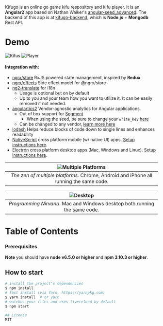 Kifugo is an online go game kifu respository and kifu player.
It is an **Angular2** app based on Nathan Walker's [angular-seed_advanced](https://github.com/NathanWalker/angular-seed-advanced).
The backend of this app is at [kifugo-backend](https://github.com/CG0323/kifugo-backend), which is **Node.js** + **Mongodb** Rest API.

# Demo
![Kifus](docs/kifu.gif)  ![Player](docs/player.gif)  


#### Integration with:
- [ngrx/store](https://github.com/ngrx/store) RxJS powered state management, inspired by **Redux**
- [ngrx/effects](https://github.com/ngrx/effects) Side effect model for @ngrx/store
- [ng2-translate](https://github.com/ocombe/ng2-translate) for i18n 
  - Usage is optional but on by default
  - Up to you and your team how you want to utilize it. It can be easily removed if not needed. 
- [angulartics2](https://github.com/angulartics/angulartics2) Vendor-agnostic analytics for Angular applications.
  - Out of box support for [Segment](https://segment.com/)
    - When using the seed, be sure to change your `write_key` [here](https://github.com/NathanWalker/angular-seed-advanced/blob/master/src/client/index.html#L24)
  - Can be changed to any vendor, [learn more here](https://github.com/angulartics/angulartics2#supported-providers)
- [lodash](https://lodash.com/) Helps reduce blocks of code down to single lines and enhances readability
- [NativeScript](https://www.nativescript.org/) cross platform mobile (w/ native UI) apps. [Setup instructions here](#nativescript-app).
- [Electron](http://electron.atom.io/) cross platform desktop apps (Mac, Windows and Linux). [Setup instructions here](#electron-app).

| ![Multiple Platforms](https://cdn.filestackcontent.com/zZlQKKKjQUaBr9pLkEVK) |
| :---: |
| *The zen of multiple platforms.* Chrome, Android and iPhone all running the same code. |

| ![Desktop](https://d2wp4shknjcfjl.cloudfront.net/api/file/1O4FRGsSHS8g0Lz3EKNy) |
| :---: |
| *Programming Nirvana.* Mac and Windows desktop both running the same code. |

# Table of Contents

  
### Prerequisites

**Note** you should have **node v6.5.0 or higher** and **npm 3.10.3 or higher**.

## How to start

```bash
# install the project's dependencies
$ npm install
# fast install (via Yarn, https://yarnpkg.com)
$ yarn install  # or yarn
# watches your files and uses livereload by default
$ npm start

## License
MIT